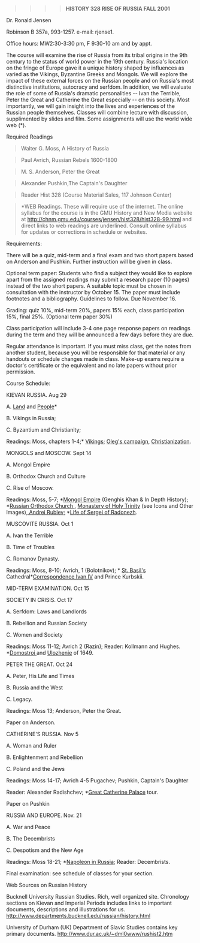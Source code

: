 > > > > **HISTORY 328 RISE OF RUSSIA FALL 2001**

Dr. Ronald Jensen

Robinson B 357a, 993-1257. e-mail: rjense1.

Office hours: MW2:30-3:30 pm, F 9:30-10 am and by appt.



The course will examine the rise of Russia from its tribal origins in the 9th
century to the status of world power in the 19th century. Russia's location on
the fringe of Europe gave it a unique history shaped by influences as varied
as the Vikings, Byzantine Greeks and Mongols. We will explore the impact of
these external forces on the Russian people and on Russia's most distinctive
institutions, autocracy and serfdom. In addition, we will evaluate the role of
some of Russia's dramatic personalities -- Ivan the Terrible, Peter the Great
and Catherine the Great especially -- on this society. Most importantly, we
will gain insight into the lives and experiences of the Russian people
themselves. Classes will combine lecture with discussion, supplimented by
slides and film. Some assignments will use the world wide web (*).



Required Readings

> Walter G. Moss, A History of Russia

>

> Paul Avrich, Russian Rebels 1600-1800

>

> M. S. Anderson, Peter the Great

>

> Alexander Pushkin,The Captain's Daughter

>

> Reader Hist 328 (Course Material Sales, 117 Johnson Center)

>

> *WEB Readings. These will require use of the internet. The online syllabus
for the course is in the GMU History and New Media website at
http://chnm.gmu.edu/courses/jensen/hist328/hist328-99.html and direct links to
web readings are underlined. Consult online syllabus for updates or
corrections in schedule or websites.



Requirements:

There will be a quiz, mid-term and a final exam and two short papers based on
Anderson and Pushkin. Further instruction will be given in class.

Optional term paper: Students who find a subject they would like to explore
apart from the assigned readings may submit a research paper (10 pages)
instead of the two short papers. A suitable topic must be chosen in
consultation with the instructor by October 15. The paper must include
footnotes and a bibliography. Guidelines to follow. Due November 16.

Grading: quiz 10%, mid-term 20%, papers 15% each, class participation 15%,
final 25%. (Optional term paper 30%)

 Class participation will include 3-4 one page response papers on readings
during the term and they will be announced a few days before they are due.

Regular attendance is important. If you must miss class, get the notes from
another student, because you will be responsible for that material or any
handouts or schedule changes made in class. Make-up exams require a doctor's
certificate or the equivalent and no late papers without prior permission.



 Course Schedule:

  KIEVAN RUSSIA. Aug 29

A. [Land](http://www.grida.no/db/maps/prod/level3/id_1278.htm) and
[People](http://metalab.unc.edu/sergei/exs/his/his.html)*

B. Vikings in Russia;

C. Byzantium and Christianity;

Readings: Moss, chapters 1-4;*
[Vikings;](http://www.dur.ac.uk/~dml0www/variagi.html) [Oleg's
campaign](http://www.dur.ac.uk/~dml0www/olegcamp.html),
[Christianization](http://www.dur.ac.uk/~dml0www/christin.html).



MONGOLS and MOSCOW. Sept 14

A. Mongol Empire

B. Orthodox Church and Culture

C. Rise of Moscow.

Readings: Moss, 5-7; *[Mongol
Empire](http://www.geocities.com/athens/forum/2532) (Genghis Khan & In Depth
History); *[Russian Orthodox
Church](http://www.cs.toronto.edu/~mes/russia/moscow/history.html)[
](http://www.cstoronto.edu/~mes/russia/moscow/history.html), [Monastery of
Holy Trinity](http://parallel.park.org/guests/russia/moscow/sergiev/main.html)
(see Icons and Other Images),[ Andrei
Rublev;](http://parallel.park.org/guests/russia/moscow/sergiev/rublev.html)
*[Life of Sergei of Radonezh](http://www.dur.ac.uk/~dml0www/sergrado.html).



MUSCOVITE RUSSIA. Oct 1

A. Ivan the Terrible

B. Time of Troubles

C. Romanov Dynasty.

Readings: Moss, 8-10; Avrich, 1 (Bolotnikov); * [St.
Basil's](http://www.geocities.com/vienna/1470/) Cathedral*[Correspondence Ivan
IV](http://www.dur.ac.uk/~dml0www/ivankurb.html) and Prince Kurbskii.



 MID-TERM EXAMINATION. Oct 15



SOCIETY IN CRISIS. Oct 17

A. Serfdom: Laws and Landlords

B. Rebellion and Russian Society

C. Women and Society

Readings: Moss 11-12; Avrich 2 (Razin); Reader: Kollmann and Hughes.
*[Domostroi ](http://www.dur.ac.uk/~dml0www/domstroi.html)and
[Ulozhenie](http://www.dur.ac.uk/~dml0www/1649code.html) of 1649.



PETER THE GREAT. Oct 24

A. Peter, His Life and Times

B. Russia and the West

C. Legacy.

Readings: Moss 13; Anderson, Peter the Great.

Paper on Anderson.



CATHERINE'S RUSSIA. Nov 5

A. Woman and Ruler

B. Enlightenment and Rebellion

C. Poland and the Jews

Readings: Moss 14-17; Avrich 4-5 Pugachev; Pushkin, Captain's Daughter

Reader: Alexander Radishchev; *[Great Catherine
Palace](http://www.alexanderpalace.org/catherinepalace/history.html) tour.

Paper on Pushkin



RUSSIA AND EUROPE. Nov. 21

A. War and Peace

B. The Decembrists

C. Despotism and the New Age

Readings: Moss 18-21; *[Napoleon in
Russia](http://www.napoleon.org/us/us_cd/bib/articles/textes/aubin/mab9802.html);
Reader: Decembrists.

 Final examination: see schedule of classes for your section.

Web Sources on Russian History

Bucknell University Russian Studies. Rich, well organized site. Chronology
sections on Kievan and Imperial Periods includes links to important documents,
descriptions and illustrations for us.
<http://www.departments.bucknell.edu/russian/history.html>

University of Durham (UK) Department of Slavic Studies contains key primary
documents. <http://www.dur.ac.uk/~dml0www/rushist2.htm>



